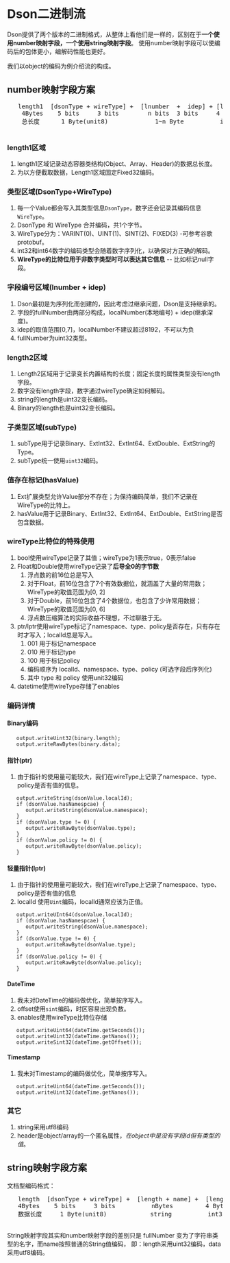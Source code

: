 # Dson二进制流

Dson提供了两个版本的二进制格式，从整体上看他们是一样的，区别在于**一个使用number映射字段，一个使用string映射字段**。
使用number映射字段可以使编码后的包体更小，编解码性能也更好。

我们以object的编码为例介绍流的构成。

## number映射字段方案

  <pre>
   length1  [dsonType + wireType] +  [lnumber  +  idep] + [length2] + [subType] + [hasValue] + [data] ...
    4Bytes    5 bits     3 bits        n bits  3 bits     4 Bytes     1~5 Byte      1Byte      0~n Bytes
    总长度      1 Byte(unit8)             1~n Byte          int32      unit32
  </pre>

### length1区域

1. length1区域记录动态容器类结构\(Object、Array、Header)的数据总长度。
2. 为以方便截取数据，Length1区域固定Fixed32编码。

### 类型区域(DsonType+WireType)

1. 每一个Value都会写入其类型信息`DsonType`，数字还会记录其编码信息`WireType`。
2. DsonType 和 WireType 合并编码，共1个字节。
3. WireType分为：VARINT(0)、UINT(1)、SINT(2)、FIXED(3) -可参考谷歌protobuf。
4. int32和int64数字的编码类型会随着数字序列化，以确保对方正确的解码。
5. **WireType的比特位用于非数字类型时可以表达其它信息** -- 比如标记null字段。

### 字段编号区域(lnumber + idep)

1. Dson最初是为序列化而创建的，因此考虑过继承问题，Dson是支持继承的。
2. 字段的fullNumber由两部分构成，localNumber(本地编号)  + idep(继承深度)。
3. idep的取值范围\[0,7]，localNumber不建议超过8192，不可以为负
4. fullNumber为uint32类型。

### length2区域

1. Length2区域用于记录变长内置结构的长度；固定长度的属性类型没有length字段。
2. 数字没有length字段，数字通过wireType确定如何解码。
3. string的length是uint32变长编码。
4. Binary的length也是uint32变长编码。

### 子类型区域(subType)

1. subType用于记录Binary、ExtInt32、ExtInt64、ExtDouble、ExtString的Type。
2. subType统一使用`uint32`编码。

### 值存在标记(hasValue)

1. Ext扩展类型允许Value部分不存在；为保持编码简单，我们不记录在WireType的比特上。
2. hasValue用于记录Binary、ExtInt32、ExtInt64、ExtDouble、ExtString是否包含数据。

### wireType比特位的特殊使用

1. bool使用wireType记录了其值；wireType为1表示true，0表示false
2. Float和Double使用wireType记录了**后导全0的字节数**
    1. 浮点数的前16位总是写入
    2. 对于Float，前16位包含了7个有效数据位，就涵盖了大量的常用数；WireType的取值范围为\[0, 2]
    3. 对于Double，前16位包含了4个数据位，也包含了少许常用数据；WireType的取值范围为\[0, 6]
    4. 浮点数压缩算法的实际收益不理想，不过聊胜于无。
3. ptr/lptr使用wireType标记了namespace、type、policy是否存在，只有存在时才写入；localId总是写入。
    1. 001 用于标记namespace
    2. 010 用于标记type
    3. 100 用于标记policy
    4. 编码顺序为 localId、namespace、type、policy (可选字段后序列化)
    5. 其中 type 和 policy 使用unit32编码
4. datetime使用wireType存储了enables

### 编码详情

#### Binary编码

```
   output.writeUint32(binary.length);
   output.writeRawBytes(binary.data);
```

#### 指针(ptr)

1. 由于指针的使用量可能较大，我们在wireType上记录了namespace、type、policy是否有值的信息。

```
   output.writeString(dsonValue.localId);
   if (dsonValue.hasNamespcae) {
      output.writeString(dsonValue.namespace);
   }
   if (dsonValue.type != 0) {
      output.writeRawByte(dsonValue.type);
   }
   if (dsonValue.policy != 0) {
      output.writeRawByte(dsonValue.policy);
   }
```

#### 轻量指针(lptr)

1. 由于指针的使用量可能较大，我们在wireType上记录了namespace、type、policy是否有值的信息
2. localId 使用`Uint`编码，localId通常应该为正值。

```
   output.writeUInt64(dsonValue.localId);
   if (dsonValue.hasNamespcae) {
      output.writeString(dsonValue.namespace);
   }
   if (dsonValue.type != 0) {
      output.writeRawByte(dsonValue.type);
   }
   if (dsonValue.policy != 0) {
      output.writeRawByte(dsonValue.policy);
   }
```

#### DateTime

1. 我未对DateTime的编码做优化，简单按序写入。
2. offset使用`sint`编码，时区容易出现负数。
3. enables使用wireType比特位存储

```
   output.writeUint64(dateTime.getSeconds());
   output.writeUint32(dateTime.getNanos());
   output.writeSint32(dateTime.getOffset());
```

#### Timestamp

1. 我未对Timestamp的编码做优化，简单按序写入。

```
   output.writeUint64(dateTime.getSeconds());
   output.writeUint32(dateTime.getNanos());
```

### 其它

1. string采用utf8编码
2. header是object/array的一个匿名属性，*在object中是没有字段id但有类型的值*。

## string映射字段方案

  <p>
  文档型编码格式：
  <pre>
   length  [dsonType + wireType] +  [length + name] +  [length] + [subType] + [data] ...
   4Bytes    5 bits     3 bits          nBytes         4 Bytes    1~5 Byte   0~n Bytes
   数据长度     1 Byte(unit8)            string          int32      unit32
  </pre>

String映射字段其实和number映射字段的差别只是 fullNumber 变为了字符串类型的名字，而name按照普通的String值编码，
即：length采用uint32编码，data采用utf8编码。